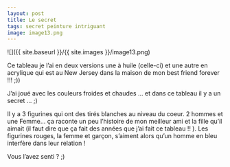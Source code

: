 ```yaml
---
layout: post
title: Le secret
tags: secret peinture intriguant
image: image13.png
---
```

![]({{ site.baseurl }}/{{ site.images }}/image13.png)

Ce tableau je l’ai en deux versions une à huile (celle-ci) et une autre en acrylique qui est au New Jersey dans la maison de mon best friend forever !!! ;))

J’ai joué avec les couleurs froides et chaudes …  et dans ce tableau il y a un secret … ;)

Il y a 3 figurines qui ont des tirés blanches au niveau du coeur. 2 hommes et une Femme… ça raconte un peu l’histoire de mon meilleur ami et la fille qu’il aimait (il faut dire que ça fait des années que j’ai fait ce tableau !! ). Les figurines rouges, la femme et garçon, s’aiment alors qu’un homme en bleu interfère dans leur relation !

Vous l’avez senti ? ;)
